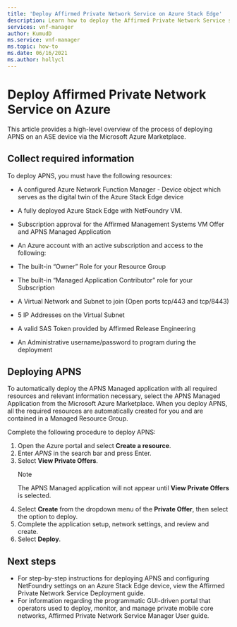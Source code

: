 ```yaml
---
title: 'Deploy Affirmed Private Network Service on Azure Stack Edge'
description: Learn how to deploy the Affirmed Private Network Service solution 
services: vnf-manager
author: KumudD
ms.service: vnf-manager
ms.topic: how-to    
ms.date: 06/16/2021
ms.author: hollycl
---
```

# Deploy Affirmed Private Network Service on Azure

This article provides a high-level overview of the process of deploying APNS on an ASE device via the Microsoft Azure Marketplace.

## Collect required information
To deploy APNS, you must have the following resources:
- A configured Azure Network Function Manager - Device object which serves as the digital twin of the Azure Stack Edge device 

- A fully deployed Azure Stack Edge with NetFoundry VM. 

- Subscription approval for the Affirmed Management Systems VM Offer and APNS Managed Application 

- An Azure account with an active subscription and access to the following:  

- The built-in “Owner” Role for your Resource Group  

- The built-in “Managed Application Contributor” role for your Subscription 

- A Virtual Network and Subnet to join (Open ports tcp/443 and tcp/8443) 

- 5 IP Addresses on the Virtual Subnet 

- A valid SAS Token provided by Affirmed Release Engineering  

- An Administrative username/password to program during the deployment 
    
## Deploying APNS

To automatically deploy the APNS Managed application with all required resources and relevant information necessary, select the APNS Managed Application from the Microsoft Azure Marketplace. When you deploy APNS, all the required resources are automatically created for you and are contained in a Managed Resource Group. 

Complete the following procedure to deploy APNS:
1.	Open the Azure portal and select **Create a resource**.
2.	Enter *APNS* in the search bar and press Enter.
3.	Select **View Private Offers**. 
    > [!NOTE]
    > The APNS Managed application will not appear until **View Private Offers** is selected.
4.	Select **Create** from the dropdown menu of the **Private Offer**, then select the option to deploy.
5.	Complete the application setup, network settings, and review and create.
6.	Select **Deploy**.

## Next steps

- For step-by-step instructions for deploying APNS and configuring NetFoundry settings on an Azure Stack Edge device, view the Affirmed Private Network Service Deployment guide.
- For information regarding the programmatic GUI-driven portal that operators used to deploy, monitor, and manage private mobile core networks, Affirmed Private Network Service Manager User guide. 